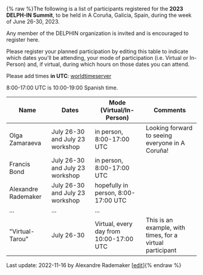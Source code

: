 {% raw %}The following is a list of participants registered for the **2023 DELPH-IN Summit**, to be held in A Coruña, Galicia, Spain, during the week of June 26-30, 2023. 

Any member of the DELPHIN organization is invited and is encouraged to register here.

Please register your planned participation by editing this table to indicate which dates you'll
be attending, your mode of participation (i.e. Virtual or In-Person) and, if virtual, during which hours on those dates you can attend.

Please add times **in UTC**:
[worldtimeserver](https://www.worldtimeserver.com/meeting-planner-times.aspx?&L0=UTC&Day=18&Mon=7&Y=2022&L1=US-WA&L2=SG&L3=BR-RJ&L4=&L5=&L6=&L7=)

8:00-17:00 UTC is 10:00-19:00 Spanish time.

| Name | Dates | Mode (Virtual/In-Person) | Comments |
-------|------ | ----- | ---------|
|Olga Zamaraeva | July 26-30 and July 23 workshop | in person, 8:00-17:00 UTC | Looking forward to seeing everyone in A Coruña!|
|Francis Bond|July 26-30 and July 23 workshop | in person, 8:00-17:00 UTC ||
|Alexandre Rademaker|July 26-30 and July 23 workshop | hopefully in person, 8:00-17:00 UTC ||
| ... | ... | ... |
| "Virtual-Tarou" | July 26-30 | Virtual, every day from 10:00-17:00 UTC  | This is an example, with times, for a virtual participant |

Last update: 2022-11-16 by Alexandre Rademaker [[edit](https://github.com/delph-in/docs/wiki/GaliciaParticipants/_edit)]{% endraw %}